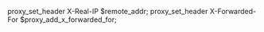  proxy_set_header X-Real-IP $remote_addr; 
 proxy_set_header X-Forwarded-For $proxy_add_x_forwarded_for; 
